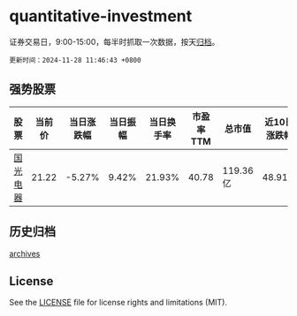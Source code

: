 # quantitative-investment

证券交易日，9:00-15:00，每半时抓取一次数据，按天[归档](archives)。

`更新时间：2024-11-28 11:46:43 +0800`

## 强势股票

|股票|当前价|当日涨跌幅|当日振幅|当日换手率|市盈率TTM|总市值|近10日涨跌幅|
|----|----|----|----|----|----|----|----|
|[国光电器](https://xueqiu.com/S/SZ002045)|21.22|-5.27%|9.42%|21.93%|40.78|119.36亿|48.91%|

## 历史归档

[archives](archives)

## License

See the [LICENSE](LICENSE) file for license rights and limitations (MIT).